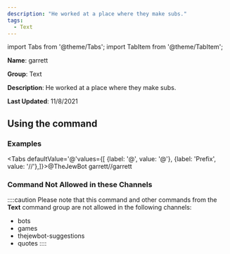 ```yaml
---
description: "He worked at a place where they make subs."
tags:
  - Text
---
```

import Tabs from '@theme/Tabs';
import TabItem from '@theme/TabItem';

**Name**: garrett

**Group**: Text

**Description**: He worked at a place where they make subs.

**Last Updated**: 11/8/2021

## Using the command

### Examples
<Tabs defaultValue='@'values={[ {label: '@', value: '@'}, {label: 'Prefix', value: '//'},]}><TabItem value='@'>@TheJewBot garrett</TabItem><TabItem value='//'>//garrett</TabItem></Tabs>

### Command Not Allowed in these Channels
::::caution Please note that this command and other commands from the **Text** command group are not allowed in the following channels:
- bots
- games
- thejewbot-suggestions
- quotes
::::
